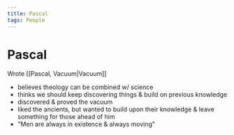 ```yaml
---
title: Pascal
tags: People
---
```


# Pascal
Wrote [[Pascal, Vacuum\|Vacuum]]
- believes theology can be combined w/ science
- thinks we should keep discovering things & build on previous knowledge
- discovered & proved the vacuum
- liked the ancients, but wanted to build upon their knowledge & leave something for those ahead of him
- "Men are always in existence & always moving"